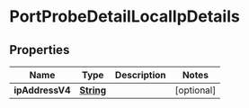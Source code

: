 

# PortProbeDetailLocalIpDetails


## Properties

| Name | Type | Description | Notes |
|------------ | ------------- | ------------- | -------------|
|**ipAddressV4** | [**String**](String.md) |  |  [optional] |



